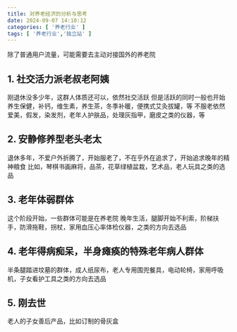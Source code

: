 ```yaml
---
title: 对养老经济的分析与思考
date: 2024-09-07 14:10:12
categories: [ '养老行业' ]
tags: [ '养老行业','独立站' ]
---
```


除了普通用户流量，可能需要去主动对接国外的养老院

## 1. 社交活力派老叔老阿姨
刚退休没多少年，这群人体质还可以，依然社交活跃
但是活跃的同时一般也开始养生保健，补钙，维生素，养生茶，冬季补暖，便携式艾灸拔罐，等
不服老依然爱美，假发，染发剂，老年人护肤品，处理灰指甲，磨皮之类的仪器，等

## 2. 安静修养型老头老太
退休多年，不爱户外折腾了，开始服老了，不在乎外在追求了，开始追求晚年的精神粮食
比如，琴棋书画麻将，品茶，花草绿植盆栽，艺术品，老人玩具之类的选品

## 3. 老年体弱群体
这个阶段开始，一些群体可能是在养老院
晚年生活，腿脚开始不利索，阶梯扶手，防滑拖鞋，拐杖，家用血压心率体检仪器，之类的方向去选品

## 4. 老年得病痴呆，半身瘫痪的特殊老年病人群体
半条腿踏进坟墓的群体，成人纸尿布，老人专用围兜餐具，电动轮椅，家用呼吸机，子女看护工具之类的方向去选品

## 5. 刚去世
老人的子女善后产品，比如订制的骨灰盒